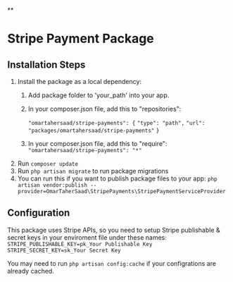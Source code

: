 
**

# Stripe Payment Package

## Installation Steps
1. Install the package as a local dependency:
	1. Add package folder to 'your_path' into your app.
	2. In your composer.json file, add this to "repositories":

		`"omartahersaad/stripe-payments": {`
			`"type": "path",`
			`"url": "packages/omartahersaad/stripe-payments"`
		`}`
	3. In your composer.json file, add this to "require":
		`"omartahersaad/stripe-payments": "*"`
2. Run `composer update`
3. Run `php artisan migrate` to run package migrations
4. You can run this if you want to publish package files to your app:
	 `php artisan vendor:publish --provider=OmarTaherSaad\StripePayments\StripePaymentServiceProvider`

## Configuration

This package uses Stripe APIs, so you need to setup Stripe publishable & secret keys in your enviroment file under these names:
		`STRIPE_PUBLISHABLE_KEY=pk_Your Publishable Key`
		`STRIPE_SECRET_KEY=sk_Your Secret Key`

You may need to run `php artisan config:cache` if your configrations are already cached.
